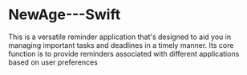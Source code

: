 # NewAge---Swift
This is a versatile reminder application that's designed to aid you in managing important tasks and deadlines in a timely manner. Its core function is to provide reminders associated with different applications based on user preferences
